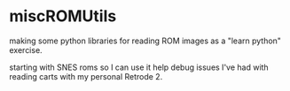 # miscROMUtils

making some python libraries for reading ROM images as a "learn python" exercise.

starting with SNES roms so I can use it help debug issues I've had with reading carts with my personal Retrode 2.

